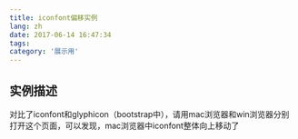 ```yaml
---
title: iconfont偏移实例
lang: zh
date: 2017-06-14 16:47:34
tags:
category: '展示用'
---
```

## 实例描述
对比了iconfont和glyphicon（bootstrap中），请用mac浏览器和win浏览器分别打开这个页面，可以发现，mac浏览器中iconfont整体向上移动了

<script async src="//jsfiddle.net/geogia/n3q14axs/9/embed/"></script>